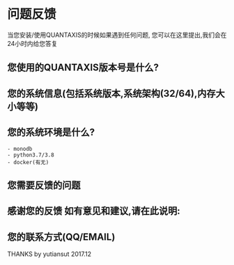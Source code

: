 # 问题反馈

当您安装/使用QUANTAXIS的时候如果遇到任何问题, 您可以在这里提出,我们会在24小时内给您答复

## 您使用的QUANTAXIS版本号是什么?

## 您的系统信息(包括系统版本,系统架构(32/64),内存大小等等)


## 您的系统环境是什么?
```
- monodb
- python3.7/3.8
- docker(有无)
```



## 您需要反馈的问题



## 感谢您的反馈 如有意见和建议,请在此说明:




## 您的联系方式(QQ/EMAIL)



THANKS
by yutiansut
2017.12
